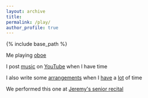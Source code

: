 ```yaml
---
layout: archive
title:
permalink: /play/
author_profile: true
---
```


{% include base_path %}

Me playing [oboe](https://youtu.be/o2XMmue8JhU?feature=shared)

I post [music](https://youtu.be/8rd2_BLHqCI?feature=shared) on [YouTube](https://youtu.be/zJn4pnsXwQs?feature=shared) when I have time

I also write some [arrangements](https://flat.io/score/649af3ef86c84b8c86396a6d-ru-hai?sharingKey=d183d7ba07ad030817bc1dae4489747cde169a0039d7615904cd0d34f3ac9c97ef3eb4132e6231eb4f8567fabc9452ed50a3002bf0610cc47a285eca991ce8f0) when I [have](https://flat.io/score/64a8dc11ec73743893f57a3b-attitude-by-mrs-green-apple?sharingKey=94668e0c41811690f3acb0194b60d4e76d56e812945cb5dd6454fdd08624c8ab4ad72c6f4133f7d234e3077511a50beb284ff42c5ecdee6df4a1914c710a6579) a [lot](https://flat.io/score/64aa7cc627b7728cb20c47d3-unlucky-by-iu?sharingKey=ab74e859b755d6a990e862d84646d9ebe4ed69f898e4c55e420c5d9d1797cd324337fc9960440eeb07bc4c9b28d556556cf9c043ee30ab2cff19a1f03d48d4c2) of time 

We performed this one at [Jeremy's senior recital](https://youtu.be/b2MyCJyoJS4?feature=shared&t=3410)

